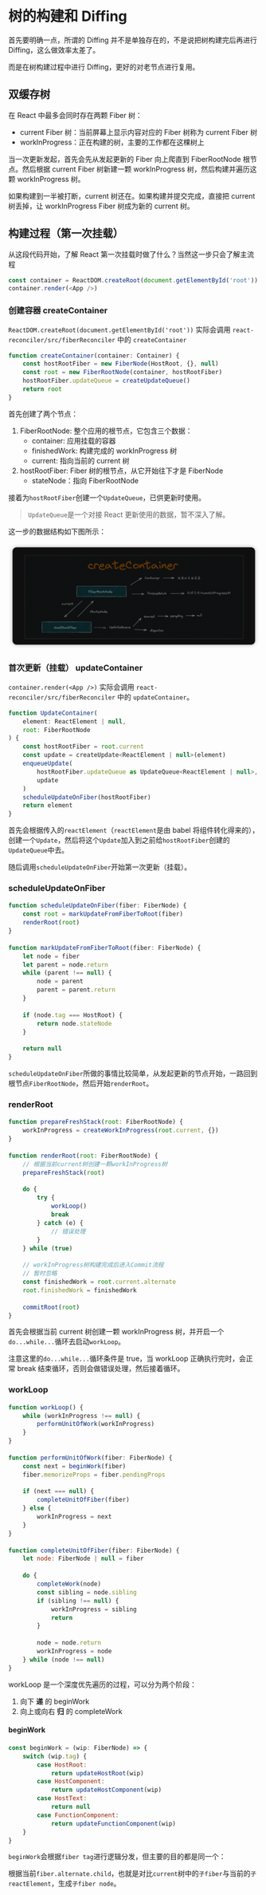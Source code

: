 # 树的构建和 Diffing

首先要明确一点，所谓的 Diffing 并不是单独存在的，不是说把树构建完后再进行 Diffing，这么做效率太差了。

而是在树构建过程中进行 Diffing，更好的对老节点进行复用。

## 双缓存树

在 React 中最多会同时存在两颗 Fiber 树：

- current Fiber 树：当前屏幕上显示内容对应的 Fiber 树称为 current Fiber 树
- workInProgress：正在构建的树，主要的工作都在这棵树上

当一次更新发起，首先会先从发起更新的 Fiber 向上爬直到 FiberRootNode 根节点。然后根据 current Fiber 树新建一颗 workInProgress 树，然后构建并遍历这颗 workInProgress 树。

如果构建到一半被打断，current 树还在。如果构建并提交完成，直接把 current 树丢掉，让 workInProgress Fiber 树成为新的 current 树。

## 构建过程（第一次挂载）

从这段代码开始，了解 React 第一次挂载时做了什么？当然这一步只会了解主流程

```javascript
const container = ReactDOM.createRoot(document.getElementById('root'))
container.render(<App />)
```

### 创建容器 createContainer

`ReactDOM.createRoot(document.getElementById('root'))` 实际会调用 `react-reconciler/src/fiberReconciler` 中的 `createContainer`

```javascript
function createContainer(container: Container) {
	const hostRootFiber = new FiberNode(HostRoot, {}, null)
	const root = new FiberRootNode(container, hostRootFiber)
	hostRootFiber.updateQueue = createUpdateQueue()
	return root
}
```

首先创建了两个节点：

1. FiberRootNode: 整个应用的根节点，它包含三个数据：
   - container: 应用挂载的容器
   - finishedWork: 构建完成的 workInProgress 树
   - current: 指向当前的 current 树
2. hostRootFiber: Fiber 树的根节点，从它开始往下才是 FiberNode
   - stateNode：指向 FiberRootNode

接着为`hostRootFiber`创建一个`UpdateQueue`，已供更新时使用。

> `UpdateQueue`是一个对接 React 更新使用的数据，暂不深入了解。

这一步的数据结构如下图所示：

![createContainer](../public/assets/createContainer.png)

### 首次更新（挂载） updateContainer

`container.render(<App />)` 实际会调用 `react-reconciler/src/fiberReconciler` 中的 `updateContainer`。

```javascript
function UpdateContainer(
	element: ReactElement | null,
	root: FiberRootNode
) {
	const hostRootFiber = root.current
	const update = createUpdate<ReactElement | null>(element)
	enqueueUpdate(
		hostRootFiber.updateQueue as UpdateQueue<ReactElement | null>,
		update
	)
	scheduleUpdateOnFiber(hostRootFiber)
	return element
}
```

首先会根据传入的`reactElement`（`reactElement`是由 babel 将组件转化得来的），创建一个`Update`，然后将这个`Update`加入到之前给`hostRootFiber`创建的`UpdateQueue`中去。

随后调用`scheduleUpdateOnFiber`开始第一次更新（挂载）。

### scheduleUpdateOnFiber

```javascript
function scheduleUpdateOnFiber(fiber: FiberNode) {
	const root = markUpdateFromFiberToRoot(fiber)
	renderRoot(root)
}

function markUpdateFromFiberToRoot(fiber: FiberNode) {
	let node = fiber
	let parent = node.return
	while (parent !== null) {
		node = parent
		parent = parent.return
	}

	if (node.tag === HostRoot) {
		return node.stateNode
	}

	return null
}
```

`scheduleUpdateOnFiber`所做的事情比较简单，从发起更新的节点开始，一路回到根节点`FiberRootNode`，然后开始`renderRoot`。

### renderRoot

```javascript
function prepareFreshStack(root: FiberRootNode) {
	workInProgress = createWorkInProgress(root.current, {})
}

function renderRoot(root: FiberRootNode) {
	// 根据当前current树创建一颗workInProgress树
	prepareFreshStack(root)

	do {
		try {
			workLoop()
			break
		} catch (e) {
			// 错误处理
		}
	} while (true)

	// workInProgress树构建完成后进入Commit流程
	// 暂时忽略
	const finishedWork = root.current.alternate
	root.finishedWork = finishedWork

	commitRoot(root)
}
```

首先会根据当前 current 树创建一颗 workInProgress 树，并开启一个`do...while...`循环去启动`workLoop`。

注意这里的`do...while...`循环条件是 true，当 workLoop 正确执行完时，会正常 break 结束循环，否则会做错误处理，然后接着循环。

### workLoop

```javascript
function workLoop() {
	while (workInProgress !== null) {
		performUnitOfWork(workInProgress)
	}
}

function performUnitOfWork(fiber: FiberNode) {
	const next = beginWork(fiber)
	fiber.memorizeProps = fiber.pendingProps

	if (next === null) {
		completeUnitOfFiber(fiber)
	} else {
		workInProgress = next
	}
}

function completeUnitOfFiber(fiber: FiberNode) {
	let node: FiberNode | null = fiber

	do {
		completeWork(node)
		const sibling = node.sibling
		if (sibling !== null) {
			workInProgress = sibling
			return
		}

		node = node.return
		workInProgress = node
	} while (node !== null)
}
```

workLoop 是一个深度优先遍历的过程，可以分为两个阶段：

1. 向下 **递** 的 beginWork
1. 向上或向右 **归** 的 completeWork

#### beginWork

```javascript
const beginWork = (wip: FiberNode) => {
	switch (wip.tag) {
		case HostRoot:
			return updateHostRoot(wip)
		case HostComponent:
			return updateHostComponent(wip)
		case HostText:
			return null
		case FunctionComponent:
			return updateFunctionComponent(wip)
	}
}
```

`beginWork`会根据`fiber tag`进行逻辑分发，但主要的目的都是同一个：

根据当前`fiber.alternate.child`，也就是对比`current`树中的`子fiber`与当前的`子reactElement`，生成`子fiber node`。
